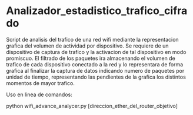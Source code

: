 # Analizador_estadistico_trafico_cifrado
Script de analisis del trafico de una red wifi mediante la representacion grafica del volumen de actividad por dispositivo. Se requiere de un dispositivo de captura de trafico y la activacion de tal dispositivo en modo promiscuo. El filtrado de los paquetes ira almacenando el volumen de trafico de cada dispositivo conectado a la red y lo representara de forma grafica al finalizar la captura de datos indicando numero de paquetes por unidad de tiempo, representando las pendientes de la grafica los distintos momentos de mayor trafico.

Uso en linea de comandos:

python wifi_advance_analycer.py [direccion_ether_del_router_objetivo]
  


